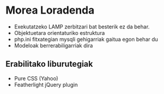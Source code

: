 Morea Loradenda
=====

* Exekutatzeko LAMP zerbitzari bat besterik ez da behar.
* Objektuetara orientaturiko estruktura
* php.ini fitxategian mysqli gehigarriak gaitua egon behar du
* Modeloak berrerabiligarriak dira

Erabilitako liburutegiak
------------------------

* Pure CSS (Yahoo)
* Featherlight jQuery plugin
